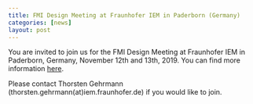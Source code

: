 ```yaml
---
title: FMI Design Meeting at Fraunhofer IEM in Paderborn (Germany)
categories: [news]
layout: post
---
```


You are invited to join us for the FMI Design Meeting at Fraunhofer IEM in Paderborn, Germany, November 12th and 13th, 2019.
You can find more information [here](https://svn.fmi-standard.org/fmi/branches/public/docs/DesignMeetings/Einladung_FMI_Design-Meeting.pdf).

Please contact Thorsten Gehrmann (thorsten.gehrmann(at)iem.fraunhofer.de) if you would like to join.
